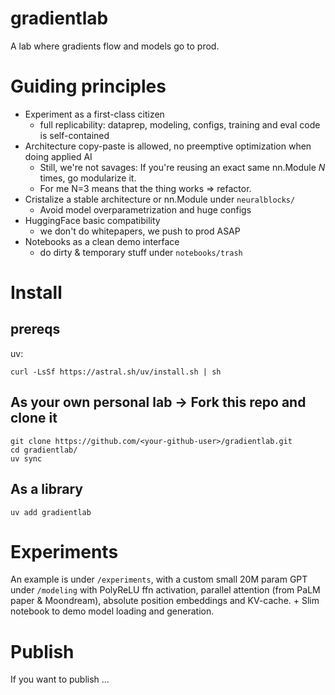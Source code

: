 # gradientlab

A lab where gradients flow and models go to prod.

# Guiding principles

- Experiment as a first-class citizen
    - full replicability: dataprep, modeling, configs, training and eval code is self-contained
- Architecture copy-paste is allowed, no preemptive optimization when doing applied AI
    - Still, we're not savages: If you're reusing an exact same nn.Module *N* times, go modularize it.
    - For me N=3 means that the thing works => refactor.
- Cristalize a stable architecture or nn.Module under `neuralblocks/`
    - Avoid model overparametrization and huge configs
- HuggingFace basic compatibility
    - we don't do whitepapers, we push to prod ASAP
- Notebooks as a clean demo interface
    - do dirty & temporary stuff under `notebooks/trash`


# Install

## prereqs

uv:
```
curl -LsSf https://astral.sh/uv/install.sh | sh
```

## As your own personal lab -> Fork this repo and clone it

```
git clone https://github.com/<your-github-user>/gradientlab.git
cd gradientlab/
uv sync
```

## As a library

```
uv add gradientlab
```

# Experiments

An example is under `/experiments`, with a custom small 20M param GPT under `/modeling` with PolyReLU ffn activation, parallel attention (from PaLM paper & Moondream), absolute position embeddings and KV-cache. + Slim notebook to demo model loading and generation.


# Publish
If you want to publish ...